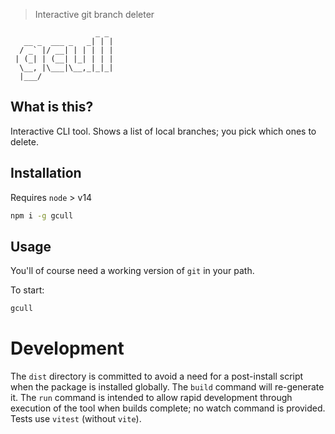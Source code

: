 > Interactive git branch deleter

```text
                   _ _
   __ _  ___ _   _| | |
  / _` |/ __| | | | | |
 | (_| | (__| |_| | | |
  \__, |\___|\__,_|_|_|
  |___/
```

## What is this?

Interactive CLI tool. Shows a list of local branches; you pick which ones to delete.

## Installation

Requires `node` > v14

```bash
npm i -g gcull
```

## Usage

You'll of course need a working version of `git` in your path.

To start:

```bash
gcull
```

# Development

The `dist` directory is committed to avoid a need for a post-install script when the package is installed globally. The `build` command will re-generate it. The `run` command is intended to allow rapid development through execution of the tool when builds complete; no watch command is provided. Tests use `vitest` (without `vite`).
